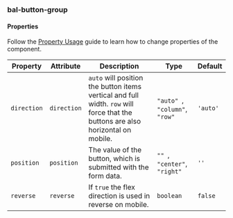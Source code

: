 ### bal-button-group
 
#### Properties

Follow the [Property Usage](https://design.baloise.dev/?path=/docs/implementation-property--page) guide to learn how to change properties of the component.

| Property    | Attribute   | Description                                                                                                                     | Type                              | Default  |
| ----------- | ----------- | ------------------------------------------------------------------------------------------------------------------------------- | --------------------------------- | -------- |
| `direction` | `direction` | `auto` will position the button items vertical and full width. `row` will force that the buttons are also horizontal on mobile. | `"auto" `, ` "column" `, ` "row"` | `'auto'` |
| `position`  | `position`  | The value of the button, which is submitted with the form data.                                                                 | `"" `, ` "center" `, ` "right"`   | `''`     |
| `reverse`   | `reverse`   | If `true` the flex direction is used in reverse on mobile.                                                                      | `boolean`                         | `false`  |


 